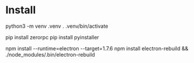 # Install
python3 -m venv .venv
. .venv/bin/activate

pip install zerorpc
pip install pyinstaller

npm install --runtime=electron --target=1.7.6
npm install electron-rebuild && ./node_modules/.bin/electron-rebuild
